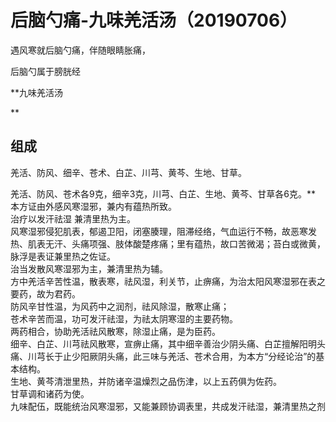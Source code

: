 # 后脑勺痛-九味羌活汤（20190706）


遇风寒就后脑勺痛，伴随眼睛胀痛，

后脑勺属于膀胱经

**九味羌活汤

**
<a name="TXLXr"></a>
## 组成
羌活、防风、细辛、苍术、白芷、川芎、黄芩、生地、甘草。

羌活、防风、苍术各9克，细辛3克，川芎、白芷、生地、黄芩、甘草各6克。**<br />本方证由外感风寒湿邪，兼内有蕴热所致。<br />治疗以发汗祛湿 兼清里热为主。<br />风寒湿邪侵犯肌表，郁遏卫阳，闭塞腠理，阻滞经络，气血运行不畅，故恶寒发热、肌表无汗、头痛项强、肢体酸楚疼痛；里有蕴热，故口苦微渴；苔白或微黄，脉浮是表证兼里热之佐证。<br />治当发散风寒湿邪为主，兼清里热为辅。<br />方中羌活辛苦性温，散表寒，祛风湿，利关节，止痹痛，为治太阳风寒湿邪在表之要药，故为君药。<br />防风辛甘性温，为风药中之润剂，祛风除湿，散寒止痛；<br />苍术辛苦而温，功可发汗祛湿，为祛太阴寒湿的主要药物。<br />两药相合，协助羌活祛风散寒，除湿止痛，是为臣药。<br />细辛、白芷、川芎祛风散寒，宣痹止痛，其中细辛善治少阴头痛、白芷擅解阳明头痛、川芎长于止少阳厥阴头痛，此三味与羌活、苍术合用，为本方“分经论治”的基本结构。<br />生地、黄芩清泄里热，并防诸辛温燥烈之品伤津，以上五药俱为佐药。<br />甘草调和诸药为使。<br />九味配伍，既能统治风寒湿邪，又能兼顾协调表里，共成发汗祛湿，兼清里热之剂
